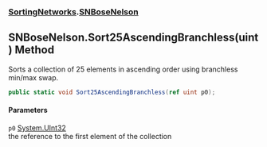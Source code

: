 ### [SortingNetworks](SortingNetworks.md 'SortingNetworks').[SNBoseNelson](SortingNetworks_SNBoseNelson.md 'SortingNetworks.SNBoseNelson')
## SNBoseNelson.Sort25AscendingBranchless(uint) Method
Sorts a collection of 25 elements in ascending order using branchless min/max swap.  
```csharp
public static void Sort25AscendingBranchless(ref uint p0);
```
#### Parameters
<a name='SortingNetworks_SNBoseNelson_Sort25AscendingBranchless(uint)_p0'></a>
`p0` [System.UInt32](https://docs.microsoft.com/en-us/dotnet/api/System.UInt32 'System.UInt32')  
the reference to the first element of the collection
  
